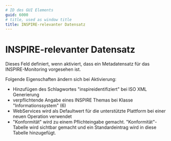 ```yaml
---
# ID des GUI Elements
guid: 6000
# title, used as window title
title: INSPIRE-relevanter Datensatz
---
```


# INSPIRE-relevanter Datensatz

<p>Dieses Feld definiert, wenn aktiviert, dass ein Metadatensatz für das INSPIRE-Monitoring vorgesehen ist.</p><p>Folgende Eigenschaften ändern sich bei Aktivierung:</p><ul><li>Hinzufügen des Schlagwortes "inspireidentifiziert" bei ISO XML Generierung</li><li>verpflichtende Angabe eines INSPIRE Themas bei Klasse "Informationssystem" (6)</li><li>WebServices wird als Defaultwert für die unterstützte Plattform bei einer neuen Operation verwendet</li><li>"Konformität" wird zu einem Pflichteingabe gemacht. "Konformität"-Tabelle wird sichtbar gemacht und ein Standardeintrag wird in diese Tabelle hinzugefügt.</li></ul>

